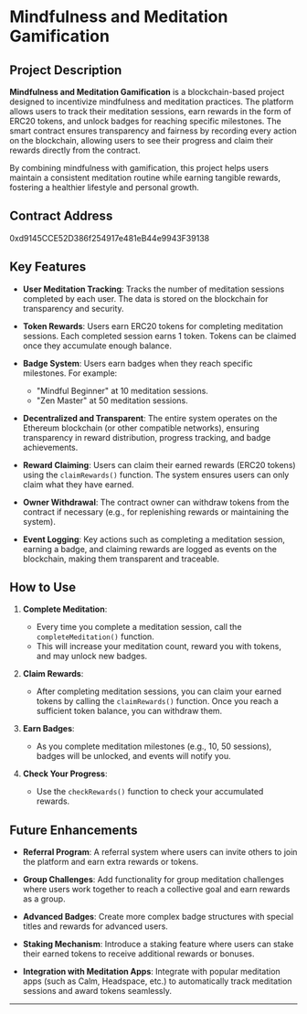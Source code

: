# Mindfulness and Meditation Gamification

## Project Description

**Mindfulness and Meditation Gamification** is a blockchain-based project designed to incentivize mindfulness and meditation practices. The platform allows users to track their meditation sessions, earn rewards in the form of ERC20 tokens, and unlock badges for reaching specific milestones. The smart contract ensures transparency and fairness by recording every action on the blockchain, allowing users to see their progress and claim their rewards directly from the contract.

By combining mindfulness with gamification, this project helps users maintain a consistent meditation routine while earning tangible rewards, fostering a healthier lifestyle and personal growth.

## Contract Address

0xd9145CCE52D386f254917e481eB44e9943F39138

## Key Features

- **User Meditation Tracking**: Tracks the number of meditation sessions completed by each user. The data is stored on the blockchain for transparency and security.
  
- **Token Rewards**: Users earn ERC20 tokens for completing meditation sessions. Each completed session earns 1 token. Tokens can be claimed once they accumulate enough balance.

- **Badge System**: Users earn badges when they reach specific milestones. For example:
  - "Mindful Beginner" at 10 meditation sessions.
  - "Zen Master" at 50 meditation sessions.

- **Decentralized and Transparent**: The entire system operates on the Ethereum blockchain (or other compatible networks), ensuring transparency in reward distribution, progress tracking, and badge achievements.

- **Reward Claiming**: Users can claim their earned rewards (ERC20 tokens) using the `claimRewards()` function. The system ensures users can only claim what they have earned.

- **Owner Withdrawal**: The contract owner can withdraw tokens from the contract if necessary (e.g., for replenishing rewards or maintaining the system).

- **Event Logging**: Key actions such as completing a meditation session, earning a badge, and claiming rewards are logged as events on the blockchain, making them transparent and traceable.

## How to Use

1. **Complete Meditation**:
   - Every time you complete a meditation session, call the `completeMeditation()` function.
   - This will increase your meditation count, reward you with tokens, and may unlock new badges.

2. **Claim Rewards**:
   - After completing meditation sessions, you can claim your earned tokens by calling the `claimRewards()` function. Once you reach a sufficient token balance, you can withdraw them.

3. **Earn Badges**:
   - As you complete meditation milestones (e.g., 10, 50 sessions), badges will be unlocked, and events will notify you.

4. **Check Your Progress**:
   - Use the `checkRewards()` function to check your accumulated rewards.

## Future Enhancements

- **Referral Program**: A referral system where users can invite others to join the platform and earn extra rewards or tokens.
  
- **Group Challenges**: Add functionality for group meditation challenges where users work together to reach a collective goal and earn rewards as a group.

- **Advanced Badges**: Create more complex badge structures with special titles and rewards for advanced users.

- **Staking Mechanism**: Introduce a staking feature where users can stake their earned tokens to receive additional rewards or bonuses.

- **Integration with Meditation Apps**: Integrate with popular meditation apps (such as Calm, Headspace, etc.) to automatically track meditation sessions and award tokens seamlessly.

---

